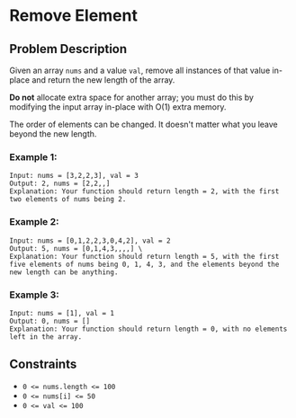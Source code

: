 # Remove Element

## Problem Description

Given an array `nums` and a value `val`, remove all instances of that value in-place and return the new length of the array.

**Do not** allocate extra space for another array; you must do this by modifying the input array in-place with O(1) extra memory.

The order of elements can be changed. It doesn't matter what you leave beyond the new length.

### Example 1:
```text
Input: nums = [3,2,2,3], val = 3 
Output: 2, nums = [2,2,,] 
Explanation: Your function should return length = 2, with the first two elements of nums being 2.
```

### Example 2:
```text
Input: nums = [0,1,2,2,3,0,4,2], val = 2 
Output: 5, nums = [0,1,4,3,,,,] \
Explanation: Your function should return length = 5, with the first five elements of nums being 0, 1, 4, 3, and the elements beyond the new length can be anything.
```

### Example 3:
```text
Input: nums = [1], val = 1
Output: 0, nums = []
Explanation: Your function should return length = 0, with no elements left in the array.
```
## Constraints

- `0 <= nums.length <= 100`
- `0 <= nums[i] <= 50`
- `0 <= val <= 100`
